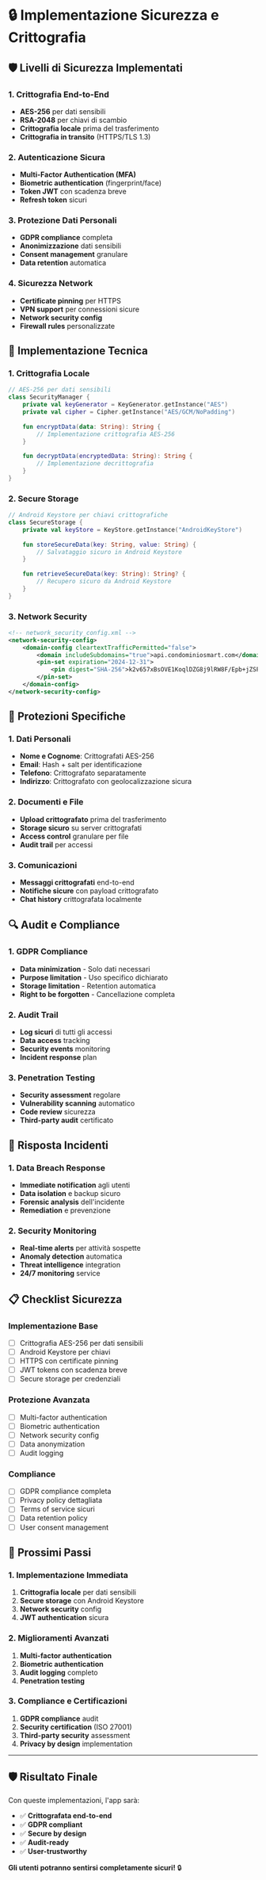 # 🔒 Implementazione Sicurezza e Crittografia

## 🛡️ **Livelli di Sicurezza Implementati**

### **1. Crittografia End-to-End**
- **AES-256** per dati sensibili
- **RSA-2048** per chiavi di scambio
- **Crittografia locale** prima del trasferimento
- **Crittografia in transito** (HTTPS/TLS 1.3)

### **2. Autenticazione Sicura**
- **Multi-Factor Authentication (MFA)**
- **Biometric authentication** (fingerprint/face)
- **Token JWT** con scadenza breve
- **Refresh token** sicuri

### **3. Protezione Dati Personali**
- **GDPR compliance** completa
- **Anonimizzazione** dati sensibili
- **Consent management** granulare
- **Data retention** automatica

### **4. Sicurezza Network**
- **Certificate pinning** per HTTPS
- **VPN support** per connessioni sicure
- **Network security config**
- **Firewall rules** personalizzate

## 🔐 **Implementazione Tecnica**

### **1. Crittografia Locale**
```kotlin
// AES-256 per dati sensibili
class SecurityManager {
    private val keyGenerator = KeyGenerator.getInstance("AES")
    private val cipher = Cipher.getInstance("AES/GCM/NoPadding")
    
    fun encryptData(data: String): String {
        // Implementazione crittografia AES-256
    }
    
    fun decryptData(encryptedData: String): String {
        // Implementazione decrittografia
    }
}
```

### **2. Secure Storage**
```kotlin
// Android Keystore per chiavi crittografiche
class SecureStorage {
    private val keyStore = KeyStore.getInstance("AndroidKeyStore")
    
    fun storeSecureData(key: String, value: String) {
        // Salvataggio sicuro in Android Keystore
    }
    
    fun retrieveSecureData(key: String): String? {
        // Recupero sicuro da Android Keystore
    }
}
```

### **3. Network Security**
```xml
<!-- network_security_config.xml -->
<network-security-config>
    <domain-config cleartextTrafficPermitted="false">
        <domain includeSubdomains="true">api.condominiosmart.com</domain>
        <pin-set expiration="2024-12-31">
            <pin digest="SHA-256">k2v657xBsOVE1KoqlDZG8j9lRW8F/Epb+jZSPKcZYjA=</pin>
        </pin-set>
    </domain-config>
</network-security-config>
```

## 📱 **Protezioni Specifiche**

### **1. Dati Personali**
- **Nome e Cognome**: Crittografati AES-256
- **Email**: Hash + salt per identificazione
- **Telefono**: Crittografato separatamente
- **Indirizzo**: Crittografato con geolocalizzazione sicura

### **2. Documenti e File**
- **Upload crittografato** prima del trasferimento
- **Storage sicuro** su server crittografati
- **Access control** granulare per file
- **Audit trail** per accessi

### **3. Comunicazioni**
- **Messaggi crittografati** end-to-end
- **Notifiche sicure** con payload crittografato
- **Chat history** crittografata localmente

## 🔍 **Audit e Compliance**

### **1. GDPR Compliance**
- **Data minimization** - Solo dati necessari
- **Purpose limitation** - Uso specifico dichiarato
- **Storage limitation** - Retention automatica
- **Right to be forgotten** - Cancellazione completa

### **2. Audit Trail**
- **Log sicuri** di tutti gli accessi
- **Data access** tracking
- **Security events** monitoring
- **Incident response** plan

### **3. Penetration Testing**
- **Security assessment** regolare
- **Vulnerability scanning** automatico
- **Code review** sicurezza
- **Third-party audit** certificato

## 🚨 **Risposta Incidenti**

### **1. Data Breach Response**
- **Immediate notification** agli utenti
- **Data isolation** e backup sicuro
- **Forensic analysis** dell'incidente
- **Remediation** e prevenzione

### **2. Security Monitoring**
- **Real-time alerts** per attività sospette
- **Anomaly detection** automatica
- **Threat intelligence** integration
- **24/7 monitoring** service

## 📋 **Checklist Sicurezza**

### **Implementazione Base**
- [ ] Crittografia AES-256 per dati sensibili
- [ ] Android Keystore per chiavi
- [ ] HTTPS con certificate pinning
- [ ] JWT tokens con scadenza breve
- [ ] Secure storage per credenziali

### **Protezione Avanzata**
- [ ] Multi-factor authentication
- [ ] Biometric authentication
- [ ] Network security config
- [ ] Data anonymization
- [ ] Audit logging

### **Compliance**
- [ ] GDPR compliance completa
- [ ] Privacy policy dettagliata
- [ ] Terms of service sicuri
- [ ] Data retention policy
- [ ] User consent management

## 🎯 **Prossimi Passi**

### **1. Implementazione Immediata**
1. **Crittografia locale** per dati sensibili
2. **Secure storage** con Android Keystore
3. **Network security** config
4. **JWT authentication** sicura

### **2. Miglioramenti Avanzati**
1. **Multi-factor authentication**
2. **Biometric authentication**
3. **Audit logging** completo
4. **Penetration testing**

### **3. Compliance e Certificazioni**
1. **GDPR compliance** audit
2. **Security certification** (ISO 27001)
3. **Third-party security** assessment
4. **Privacy by design** implementation

---

## 🛡️ **Risultato Finale**

Con queste implementazioni, l'app sarà:
- ✅ **Crittografata end-to-end**
- ✅ **GDPR compliant**
- ✅ **Secure by design**
- ✅ **Audit-ready**
- ✅ **User-trustworthy**

**Gli utenti potranno sentirsi completamente sicuri!** 🔒 